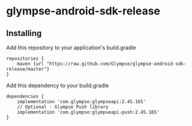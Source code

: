 # glympse-android-sdk-release

## Installing

Add this repository to your application's build.gradle
```
repositories {
    maven {url "https://raw.github.com/Glympse/glympse-android-sdk-release/master"}
}
```

Add this dependency to your build.gradle
```
dependencies {
    implementation 'com.glympse:glympseapi:2.45.165'
    // Optional - Glympse Push library
    implementation 'com.glympse:glympseapi-push:2.45.165'
}
```
